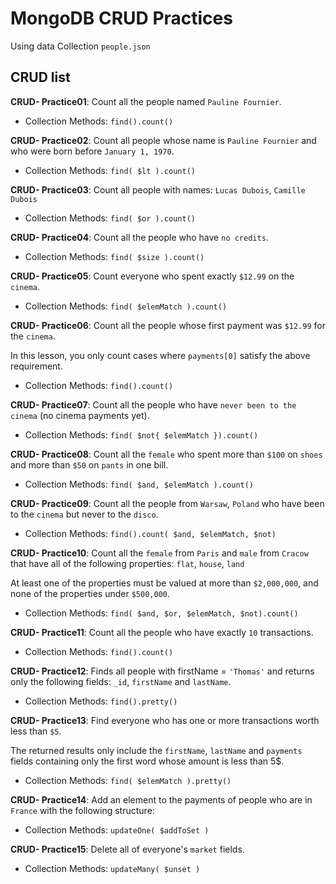 # MongoDB CRUD Practices

Using data Collection `people.json`

## CRUD list

**CRUD- Practice01**: Count all the people named `Pauline Fournier`.

- Collection Methods: `find().count()`

**CRUD- Practice02**: Count all people whose name is `Pauline Fournier` and who were born before `January 1, 1970`.

- Collection Methods: `find( $lt ).count()`

**CRUD- Practice03**: Count all people with names: `Lucas Dubois`, `Camille Dubois`

- Collection Methods: `find( $or ).count()`

**CRUD- Practice04**: Count all the people who have `no credits`.

- Collection Methods: `find( $size ).count()`

**CRUD- Practice05**: Count everyone who spent exactly `$12.99` on the `cinema`.

- Collection Methods: `find( $elemMatch ).count()`

**CRUD- Practice06**: Count all the people whose first payment was `$12.99` for the `cinema`.

In this lesson, you only count cases where `payments[0]` satisfy the above requirement.

- Collection Methods: `find().count()`

**CRUD- Practice07**: Count all the people who have `never been to the cinema` (no cinema payments yet).

- Collection Methods: `find( $not{ $elemMatch }).count()`

**CRUD- Practice08**: Count all the `female` who spent more than `$100` on `shoes` and more than `$50` on `pants` in one bill.

- Collection Methods: `find( $and, $elemMatch ).count()`

**CRUD- Practice09**: Count all the people from `Warsaw`, `Poland` who have been to the `cinema` but never to the `disco`.

- Collection Methods: `find().count( $and, $elemMatch, $not)`

**CRUD- Practice10**: Count all the `female` from `Paris` and `male` from `Cracow` that have all of the following properties: `flat`, `house`, `land`

At least one of the properties must be valued at more than `$2,000,000`, and none of the properties under `$500,000`.

- Collection Methods: `find( $and, $or, $elemMatch, $not).count()`

**CRUD- Practice11**: Count all the people who have exactly `10` transactions.

- Collection Methods: `find().count()`

**CRUD- Practice12**: Finds all people with firstName = `'Thomas'` and returns only the following fields: `_id`, `firstName` and `lastName`.

- Collection Methods: `find().pretty()`

**CRUD- Practice13**: Find everyone who has one or more transactions worth less than `$5`.

The returned results only include the `firstName`, `lastName` and `payments` fields containing only the first word whose amount is less than 5$.

- Collection Methods: `find( $elemMatch ).pretty()`

**CRUD- Practice14**: Add an element to the payments of people who are in `France` with the following structure:

- Collection Methods: `updateOne( $addToSet )`

**CRUD- Practice15**: Delete all of everyone's `market` fields.

- Collection Methods: `updateMany( $unset )`
